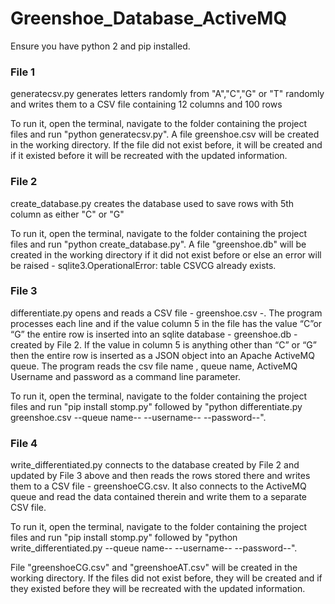# Greenshoe_Database_ActiveMQ

Ensure you have python 2 and pip installed.

### File 1

generatecsv.py generates letters randomly from "A","C","G" or "T" randomly and writes them to a CSV file containing 12 columns and 100 rows

To run it, open the terminal, navigate to the folder containing the project files and run "python generatecsv.py". 
A file greenshoe.csv will be created in the working directory. If the file did not exist before, it will be created and if it existed before it will be recreated with the updated information.


### File 2

create_database.py creates the database used to save rows with 5th column as either "C" or "G"

To run it, open the terminal, navigate to the folder containing the project files and run "python create_database.py". 
A file "greenshoe.db" will be created in the working directory if it did not exist before or else an error will be raised - sqlite3.OperationalError: table CSVCG already exists.


### File 3

differentiate.py opens and reads a CSV file - greenshoe.csv -. The program processes each line and if the value column 5 in the file has the value “C”or “G” the entire row is inserted into an sqlite database - greenshoe.db - created by File 2.
If the value in column 5 is anything other than “C” or “G” then the entire row is inserted as a JSON object into an Apache ActiveMQ queue. 
The program reads the csv file name , queue name, ActiveMQ Username and password as a command line parameter. 

To run it, open the terminal, navigate to the folder containing the project files and run "pip install stomp.py" followed by "python differentiate.py greenshoe.csv --queue name-- --username-- --password--". 


### File 4

write_differentiated.py connects to the database created by File 2 and updated by File 3 above and then reads the rows stored there and writes them to a CSV file - greenshoeCG.csv.
It also connects to the ActiveMQ queue and read the data contained therein and write them to a separate CSV file.

To run it, open the terminal, navigate to the folder containing the project files and run "pip install stomp.py" followed by "python write_differentiated.py --queue name-- --username-- --password--".

File "greenshoeCG.csv" and "greenshoeAT.csv" will be created in the working directory. If the files did not exist before, they will be created and if they existed before they will be recreated with the updated information.






